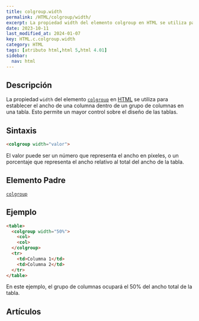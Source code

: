 ```yaml
---
title: colgroup.width
permalink: /HTML/colgroup/width/
excerpt: La propiedad width del elemento colgroup en HTML se utiliza para establecer el ancho de una columna en una tabla. Permite mayor control del diseño de tablas.
date: 2023-10-11
last_modified_at: 2024-01-07
key: HTML.c.colgroup.width
category: HTML
tags: [atributo html,html 5,html 4.01]
sidebar:
  nav: html
---
```


## Descripción


La propiedad `width` del elemento [`colgroup`](https://www.w3api.com/HTML/colgroup/) en [HTML](https://www.manualweb.net/html/) se utiliza para establecer el ancho de una columna dentro de un grupo de columnas en una tabla. Esto permite un mayor control sobre el diseño de las tablas.


## Sintaxis


```html
<colgroup width="valor">
```


El valor puede ser un número que representa el ancho en píxeles, o un porcentaje que representa el ancho relativo al total del ancho de la tabla.


## Elemento Padre


[`colgroup`](https://www.w3api.com/HTML/colgroup/)


## Ejemplo


```html
<table>
  <colgroup width="50%">
    <col>
    <col>
  </colgroup>
  <tr>
    <td>Columna 1</td>
    <td>Columna 2</td>
  </tr>
</table>
```


En este ejemplo, el grupo de columnas ocupará el 50% del ancho total de la tabla.


## Artículos

